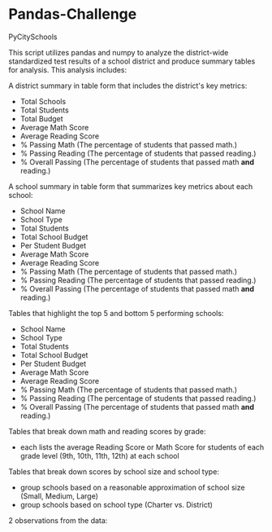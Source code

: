 # Pandas-Challenge
PyCitySchools


This script utilizes pandas and numpy to analyze the district-wide standardized test results of a school district and produce summary tables for analysis.
This analysis includes:

A district summary in table form that includes the district's key metrics:
  * Total Schools
  * Total Students
  * Total Budget
  * Average Math Score
  * Average Reading Score
  * % Passing Math (The percentage of students that passed math.)
  * % Passing Reading (The percentage of students that passed reading.)
  * % Overall Passing (The percentage of students that passed math **and** reading.)
  
  
A school summary in table form that summarizes key metrics about each school:
  * School Name
  * School Type
  * Total Students
  * Total School Budget
  * Per Student Budget
  * Average Math Score
  * Average Reading Score
  * % Passing Math (The percentage of students that passed math.)
  * % Passing Reading (The percentage of students that passed reading.)
  * % Overall Passing (The percentage of students that passed math **and** reading.)

Tables that highlight the top 5 and bottom 5 performing schools:
  * School Name
  * School Type
  * Total Students
  * Total School Budget
  * Per Student Budget
  * Average Math Score
  * Average Reading Score
  * % Passing Math (The percentage of students that passed math.)
  * % Passing Reading (The percentage of students that passed reading.)
  * % Overall Passing (The percentage of students that passed math **and** reading.)
  

  Tables that break down math and reading scores by grade:
  * each lists the average Reading Score or Math Score for students of each grade level (9th, 10th, 11th, 12th) at each school
  
  Tables that break down scores by school size and school type:
  * group schools based on a reasonable approximation of school size (Small, Medium, Large)
  * group schools based on school type (Charter vs. District)


2 observations from the data:


